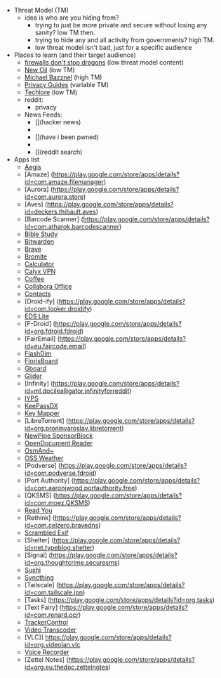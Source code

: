 - Threat Model (TM)
    - idea is who are you hiding from? 
        - trying to just be more private and secure without losing any sanity? low TM then. 
        - trying to hide any and all activity from governments? high TM.
		- low threat model isn't bad, just for a specific audience
- Places to learn (and their target audience)
    - [firewalls don't stop dragons](https://firewallsdontstopdragons.com/) (low threat model content)
    - [New Oil](thenewoil.org) (low TM)
    - [Michael Bazznel](https://inteltechniques.com/podcast.html) (high TM)
    - [Privacy Guides](privacyguides.org) (variable TM)
    - [Techlore](techlore.tech) (low TM)
    - reddit: 
        - privacy
    - News Feeds:
        - [](hacker news)
		- [](databreaches)
		- [](have i been pwned)
		- []()
		- [](reddit search)
- Apps list
    - [Aegis](https://play.google.com/store/apps/details?id=com.beemdevelopment.aegis)
    - [Amaze] (https://play.google.com/store/apps/details?id=com.amaze.filemanager)
    - [Aurora] (https://play.google.com/store/apps/details?id=com.aurora.store)
    - [Aves] (https://play.google.com/store/apps/details?id=deckers.thibault.aves)
    - [Barcode Scanner] (https://play.google.com/store/apps/details?id=com.atharok.barcodescanner)
    - [Bible Study]( https://play.google.com/store/apps/details?id=net.bible.android.activity)
    - [Bitwarden]( https://play.google.com/store/apps/details?id=com.x8bit.bitwarden)
    - [Brave]( https://play.google.com/store/apps/details?id=com.brave.browser)
    - [Bromite]( https://play.google.com/store/apps/details?id=org.bromite.bromite)
    - [Calculator]( https://play.google.com/store/apps/details?id=com.darkempire78.opencalculator)
    - [Calyx VPN]( https://play.google.com/store/apps/details?id=org.calyxinstitute.vpn)
    - [Coffee]( https://play.google.com/store/apps/details?id=com.github.muellerma.coffee)
    - [Collabora Office]( https://play.google.com/store/apps/details?id=com.collabora.libreoffice)
    - [Contacts]( https://play.google.com/store/apps/details?id=com.simplemobiletools.contacts.pro)
    - [Droid-ify] (https://play.google.com/store/apps/details?id=com.looker.droidify)
    - [EDS Lite]( https://play.google.com/store/apps/details?id=com.sovworks.edslite)
    - [F-Droid] (https://play.google.com/store/apps/details?id=org.fdroid.fdroid)
    - [FairEmail] (https://play.google.com/store/apps/details?id=eu.faircode.email)
    - [FlashDim]( https://play.google.com/store/apps/details?id=com.cyb3rko.flashdim)
    - [FlorisBoard]( https://play.google.com/store/apps/details?id=dev.patrickgold.florisboard)
    - [Gboard]( https://play.google.com/store/apps/details?id=com.google.android.inputmethod.latin)
    - [Glider]( https://play.google.com/store/apps/details?id=nl.viter.glider)
    - [Infinity] (https://play.google.com/store/apps/details?id=ml.docilealligator.infinityforreddit)
    - [IYPS]( https://play.google.com/store/apps/details?id=com.iyps)
    - [KeePassDX]( https://play.google.com/store/apps/details?id=com.kunzisoft.keepass.libre)
    - [Key Mapper]( https://play.google.com/store/apps/details?id=io.github.sds100.keymapper)
    - [LibreTorrent] (https://play.google.com/store/apps/details?id=org.proninyaroslav.libretorrent)
    - [NewPipe SponsorBlock]( https://play.google.com/store/apps/details?id=org.polymorphicshade.newpipe)
    - [OpenDocument Reader](https://play.google.com/store/apps/details?id=at.tomtasche.reader)
    - [OsmAnd~]( https://play.google.com/store/apps/details?id=net.osmand.plus)
    - [OSS Weather]( https://play.google.com/store/apps/details?id=com.akylas.weather)
    - [Podverse] (https://play.google.com/store/apps/details?id=com.podverse.fdroid)
    - [Port Authority] (https://play.google.com/store/apps/details?id=com.aaronjwood.portauthority.free)
    - [QKSMS] (https://play.google.com/store/apps/details?id=com.moez.QKSMS)
    - [Read You]( https://play.google.com/store/apps/details?id=me.ash.reader)
    - [Rethink] (https://play.google.com/store/apps/details?id=com.celzero.bravedns)
    - [Scrambled Exif]( https://play.google.com/store/apps/details?id=com.jarsilio.android.scrambledeggsif)
    - [Shelter] (https://play.google.com/store/apps/details?id=net.typeblog.shelter)
    - [Signal] (https://play.google.com/store/apps/details?id=org.thoughtcrime.securesms)
    - [Sushi]( https://play.google.com/store/apps/details?id=com.jerameeldelosreyes.sushi)
    - [Syncthing]( https://play.google.com/store/apps/details?id=com.nutomic.syncthingandroid)
    - [Tailscale] (https://play.google.com/store/apps/details?id=com.tailscale.ipn)
    - [Tasks] (https://play.google.com/store/apps/details?id=org.tasks)
    - [Text Fairy] (https://play.google.com/store/apps/details?id=com.renard.ocr)
    - [TrackerControl]( https://play.google.com/store/apps/details?id=net.kollnig.missioncontrol.fdroid)
    - [Video Transcoder]( https://play.google.com/store/apps/details?id=protect.videoeditor)
    - [VLC]( https://play.google.com/store/apps/details?id=org.videolan.vlc
    - [Voice Recorder]( https://play.google.com/store/apps/details?id=com.simplemobiletools.voicerecorder)
    - [Zettel Notes] (https://play.google.com/store/apps/details?id=org.eu.thedoc.zettelnotes)
